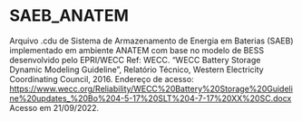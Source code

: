 # SAEB_ANATEM
Arquivo .cdu de Sistema de Armazenamento de Energia em Baterias (SAEB) implementado em ambiente ANATEM com base no modelo de BESS desenvolvido pelo EPRI/WECC
Ref: 
WECC. “WECC Battery Storage Dynamic Modeling Guideline”, Relatório Técnico, Western Electricity Coordinating Council, 2016. 
Endereço de acesso:  https://www.wecc.org/Reliability/WECC%20Battery%20Storage%20Guideline%20updates_%20Bo%204-5-17%20SLT%204-7-17%20XX%20SC.docx 
Acesso em 21/09/2022.
